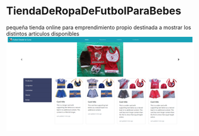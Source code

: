 # TiendaDeRopaDeFutbolParaBebes
pequeña tienda online para emprendimiento propio destinada a mostrar los distintos articulos disponibles
![alt text](https://github.com/mquiroz25/TiendaDeRopaDeFutbolParaBebes/blob/master/FireShot%20Capture%20008%20-%20Document%20-%20.png) 
